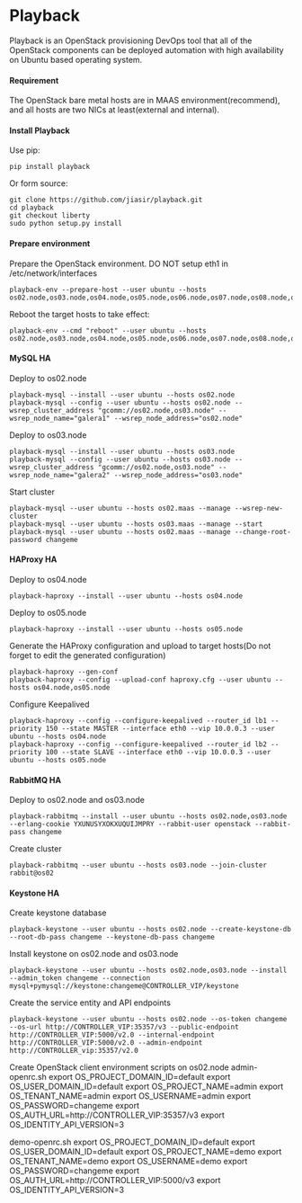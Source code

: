 # Playback
Playback is an OpenStack provisioning DevOps tool that all of the OpenStack components can be deployed automation with high availability on Ubuntu based operating system.

#### Requirement
The OpenStack bare metal hosts are in MAAS environment(recommend), and all hosts are two NICs at least(external and internal).

#### Install Playback
Use pip:

    pip install playback

Or form source:

    git clone https://github.com/jiasir/playback.git
    cd playback
    git checkout liberty
    sudo python setup.py install

#### Prepare environment
Prepare the OpenStack environment.
DO NOT setup eth1 in /etc/network/interfaces

    playback-env --prepare-host --user ubuntu --hosts os02.node,os03.node,os04.node,os05.node,os06.node,os07.node,os08.node,os09.node,os10.node,os11.node,os12.node,os13.node,os14.node,os15.node,os16.node,os18.node,os19.node

Reboot the target hosts to take effect:

    playback-env --cmd "reboot" --user ubuntu --hosts os02.node,os03.node,os04.node,os05.node,os06.node,os07.node,os08.node,os09.node,os10.node,os11.node,os12.node,os13.node,os14.node,os15.node,os16.node,os18.node,os19.node

#### MySQL HA
Deploy to os02.node

    playback-mysql --install --user ubuntu --hosts os02.node
    playback-mysql --config --user ubuntu --hosts os02.node --wsrep_cluster_address "gcomm://os02.node,os03.node" --wsrep_node_name="galera1" --wsrep_node_address="os02.node"

Deploy to os03.node

    playback-mysql --install --user ubuntu --hosts os03.node
    playback-mysql --config --user ubuntu --hosts os03.node --wsrep_cluster_address "gcomm://os02.node,os03.node" --wsrep_node_name="galera2" --wsrep_node_address="os03.node"

Start cluster

    playback-mysql --user ubuntu --hosts os02.maas --manage --wsrep-new-cluster
    playback-mysql --user ubuntu --hosts os03.maas --manage --start
    playback-mysql --user ubuntu --hosts os02.maas --manage --change-root-password changeme

#### HAProxy HA
Deploy to os04.node

    playback-haproxy --install --user ubuntu --hosts os04.node

Deploy to os05.node

    playback-haproxy --install --user ubuntu --hosts os05.node

Generate the HAProxy configuration and upload to target hosts(Do not forget to edit the generated configuration)

    playback-haproxy --gen-conf 
    playback-haproxy --config --upload-conf haproxy.cfg --user ubuntu --hosts os04.node,os05.node

Configure Keepalived

    playback-haproxy --config --configure-keepalived --router_id lb1 --priority 150 --state MASTER --interface eth0 --vip 10.0.0.3 --user ubuntu --hosts os04.node
    playback-haproxy --config --configure-keepalived --router_id lb2 --priority 100 --state SLAVE --interface eth0 --vip 10.0.0.3 --user ubuntu --hosts os05.node

#### RabbitMQ HA
Deploy to os02.node and os03.node

    playback-rabbitmq --install --user ubuntu --hosts os02.node,os03.node --erlang-cookie YXUNUSYXOKXUQUIJMPRY --rabbit-user openstack --rabbit-pass changeme
    
Create cluster

    playback-rabbitmq --user ubuntu --hosts os03.node --join-cluster rabbit@os02

#### Keystone HA
Create keystone database

    playback-keystone --user ubuntu --hosts os02.node --create-keystone-db --root-db-pass changeme --keystone-db-pass changeme

Install keystone on os02.node and os03.node

    playback-keystone --user ubuntu --hosts os02.node,os03.node --install --admin_token changeme --connection mysql+pymysql://keystone:changeme@CONTROLLER_VIP/keystone

Create the service entity and API endpoints

    playback-keystone --user ubuntu --hosts os02.node --os-token changeme --os-url http://CONTROLLER_VIP:35357/v3 --public-endpoint http://CONTROLLER_VIP:5000/v2.0 --internal-endpoint http://CONTROLLER_VIP:5000/v2.0 --admin-endpoint http://CONTROLLER_vip:35357/v2.0


Create OpenStack client environment scripts on os02.node
admin-openrc.sh
    export OS_PROJECT_DOMAIN_ID=default
    export OS_USER_DOMAIN_ID=default
    export OS_PROJECT_NAME=admin
    export OS_TENANT_NAME=admin
    export OS_USERNAME=admin
    export OS_PASSWORD=changeme
    export OS_AUTH_URL=http://CONTROLLER_VIP:35357/v3
    export OS_IDENTITY_API_VERSION=3

demo-openrc.sh
    export OS_PROJECT_DOMAIN_ID=default
    export OS_USER_DOMAIN_ID=default
    export OS_PROJECT_NAME=demo
    export OS_TENANT_NAME=demo
    export OS_USERNAME=demo
    export OS_PASSWORD=changeme
    export OS_AUTH_URL=http://CONTROLLER_VIP:5000/v3
    export OS_IDENTITY_API_VERSION=3

